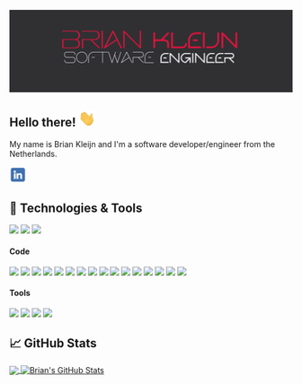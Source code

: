 ![Header](https://raw.githubusercontent.com/BK-93/BK-93/master/github-banner.png "Header")

## Hello there! <img src="https://raw.githubusercontent.com/BK-93/BK-93/master/wave.gif" width="30px">

My name is Brian Kleijn and I'm a software developer/engineer from the Netherlands. 

<a href="https://www.linkedin.com/in/brian-kleijn-356044b7/" target="_blank"><img src="https://raw.githubusercontent.com/BK-93/BK-93/master/LinkedIn.png" width="30px"></img></a>
<!-- <a href="https://www.briankleijn.com/">:information_source:</a> -->


## 🔧 Technologies & Tools
![](https://img.shields.io/badge/-OS_Windows-0078d7?logo=windows&logoColor=white&style=flat)
![](https://img.shields.io/badge/-Editor_JetBrains_IDE-303033?logo=jetbrains&logoColor=white&style=flat)
![](https://img.shields.io/badge/-GIT-F05032?logo=git&logoColor=white&style=flat)

#### Code
![](https://img.shields.io/badge/-Python-ffde57?logo=python&logoColor=white&style=flat)
![](https://img.shields.io/badge/-Django-092E20?logo=django&logoColor=white&style=flat)
![](https://img.shields.io/badge/-JavaScript-f7df1e?logo=javascript&logoColor=white&style=flat)
![](https://img.shields.io/badge/-Vue-42b883?logo=vue.js&logoColor=white&style=flat)
![](https://img.shields.io/badge/-Node.js-339933?logo=node.js&logoColor=white&style=flat)
![](https://img.shields.io/badge/-Angular-DD0031?logo=angular&logoColor=white&style=flat)
![](https://img.shields.io/badge/-HTML-e34f26?logo=HTML5&logoColor=white&style=flat)
![](https://img.shields.io/badge/-CSS-264de4?logo=CSS3&logoColor=white&style=flat)
![](https://img.shields.io/badge/-SCSS/Sass-CC6699?logo=Sass&logoColor=white&style=flat)
![](https://img.shields.io/badge/-Tailwind_CSS-06B6D4?logo=TailwindCSS&logoColor=white&style=flat)
![](https://img.shields.io/badge/-PHP-777BB4?logo=php&logoColor=white&style=flat)
![](https://img.shields.io/badge/-Laravel-FF2D20?logo=laravel&logoColor=white&style=flat)
![](https://img.shields.io/badge/-C%23-239120?logo=Csharp&logoColor=white&style=flat)
![](https://img.shields.io/badge/-.NET-512BD4?logo=.NET&logoColor=white&style=flat)
![](https://img.shields.io/badge/-Azure_DevOps-0078D7?logo=AzureDevOps&logoColor=white&style=flat)
![](https://img.shields.io/badge/-Java-007396?logo=java&logoColor=white&style=flat)

#### Tools
![](https://img.shields.io/badge/-MySQL-4479A1?logo=MySQL&logoColor=white&style=flat)
![](https://img.shields.io/badge/-Microsoft_SQL_Server-CC2927?logo=MicrosoftSQLServer&logoColor=white&style=flat)
![](https://img.shields.io/badge/-MongoDB-47A248?logo=MongoDB&logoColor=white&style=flat)
![](https://img.shields.io/badge/-Docker-2496ED?logo=docker&logoColor=white&style=flat)


<!-- ![](https://img.shields.io/badge/Tools-Docker-informational?style=flat&logo=docker&logoColor=white&color=2bbc8a) -->

## &#x1f4c8; GitHub Stats

<a href="https://github.com/BK-93/BK-93">
  <img align="center" src="https://github-readme-stats.vercel.app/api/top-langs/?username=BK-93&hide=java,html,tex&title_color=ffffff&text_color=c9cacc&icon_color=DC143C&bg_color=1d1f21&langs_count=6" />
</a>
<a href="https://github.com/BK-93/BK-93">
  <img align="center" src="https://github-readme-stats.vercel.app/api?username=BK-93&show_icons=true&line_height=27&count_private=true&title_color=ffffff&text_color=c9cacc&icon_color=DC143C&bg_color=1d1f21" alt="Brian's GitHub Stats" />
</a>


<!--
**BK-93/BK-93** is a ✨ _special_ ✨ repository because its `README.md` (this file) appears on your GitHub profile.

Here are some ideas to get you started:

- 🔭 I’m currently working on ...
- 🌱 I’m currently learning ...
- 👯 I’m looking to collaborate on ...
- 🤔 I’m looking for help with ...
- 💬 Ask me about ...
- 📫 How to reach me: ...
- 😄 Pronouns: ...
- ⚡ Fun fact: ...
-->
